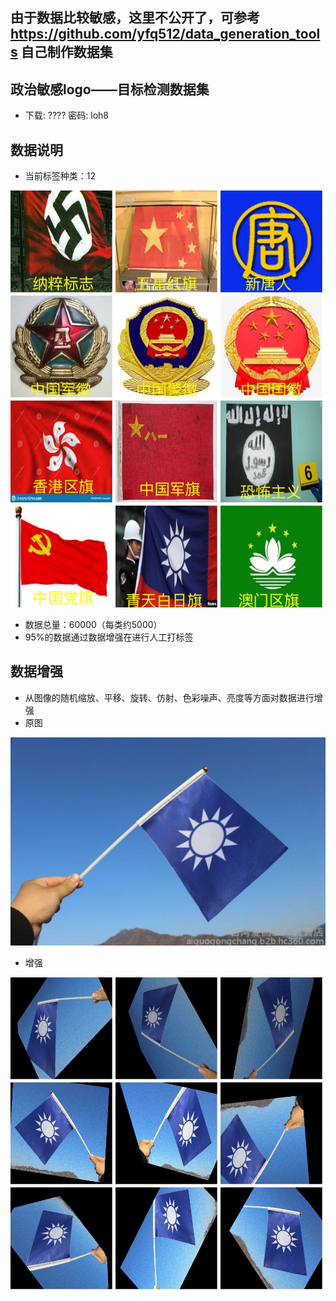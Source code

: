 ## 由于数据比较敏感，这里不公开了，可参考 https://github.com/yfq512/data_generation_tools 自己制作数据集
## 政治敏感logo——目标检测数据集
* 下载: ????  密码: loh8
## 数据说明
* 当前标签种类：12

![image](https://github.com/yfq512/sensitive_logo/blob/main/images/class.jpg)
* 数据总量：60000（每类约5000）
* 95%的数据通过数据增强在进行人工打标签
## 数据增强
* 从图像的随机缩放、平移、旋转、仿射、色彩噪声、亮度等方面对数据进行增强
* 原图

![image](https://github.com/yfq512/sensitive_logo/blob/main/images/org.png)
* 增强

![image](https://github.com/yfq512/sensitive_logo/blob/main/images/generator.jpg)
